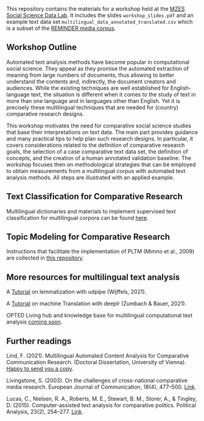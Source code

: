 This repository contains the materials for a workshop held at the [MZES Social Science Data Lab](https://www.mzes.uni-mannheim.de/socialsciencedatalab/).
It includes the slides `workshop_slides.pdf` and an example text data set `multilingual_data_annotated_translated.csv` which is a subset of the [REMINDER media corpus](https://doi.org/10.11587/IEGQ1B).

## Workshop Outline
Automated text analysis methods have become popular in computational social science. They appeal as they promise the automated extraction of meaning from large numbers of documents, thus allowing to better understand the contents and, indirectly, the document creators and audiences. While the existing techniques are well established for English-language text, the situation is different when it comes to the study of text in more than one language and in languages other than English. Yet it is precisely these multilingual techniques that are needed for (country) comparative research designs. 

This workshop motivates the need for comparative social science studies that base their interpretations on text data. The main part provides guidance and many practical tips to help plan such research designs. In particular, it covers considerations related to the definition of comparative research goals, the selection of a case comparative text data set, the definition of concepts, and the creation of a human annotated validation baseline. The workshop focuses then on methodological strategies that can be employed to obtain measurements from a multilingual corpus with automated text analysis methods. All steps are illustrated with an applied example.



## Text Classification for Comparative Research

Multilingual dictionaries and materials to implement supervised text classification for multilingual corpora can be found [here](https://github.com/Christoph/MultilingualTextAnalysis).

## Topic Modeling for Comparative Research

Instructions that facilitate the implementation of PLTM (Mimno et al., 2009) are collected in [this repository](https://github.com/fabiennelind/Topic-Modeling-for-Comparative-Research).

## More resources for multilingual text analysis

A [Tutorial](https://cran.r-project.org/web/packages/udpipe/vignettes/udpipe-annotation.html) on lemmatization with udpipe (Wijffels, 2021). 

A [Tutorial](https://github.com/zumbov2/deeplr) on machine Translation with deeplr (Zumbach & Bauer, 2021).

OPTED Living hub and knowledge base for multilingual computational text analysis [coming soon](https://opted.eu/designing-an-infrastructure/wp6-multilingual-text-analysis-and-validation-standards/).

## Further readings

Lind, F. (2021). Multilingual Automated Content Analysis for Comparative Communication Research. (Doctoral Dissertation, University of Vienna). [Happy to send you a copy](mailto:fabienne.lind@univie.ac.at).

Livingstone, S. (2003). On the challenges of cross-national comparative media research. European Journal of Communication, 18(4), 477–500. [Link](https://doi.org/10.1177/0267323103184003). 

Lucas, C., Nielsen, R. A., Roberts, M. E., Stewart, B. M., Storer, A., & Tingley, D. (2015). Computer-assisted text analysis for comparative politics. Political Analysis, 23(2), 254–277. [Link](https://doi.org/10.1093/pan/mpu019).








